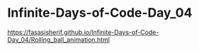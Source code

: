 # Infinite-Days-of-Code-Day_04

https://fasasisherif.github.io/Infinite-Days-of-Code-Day_04/Rolling_ball_animation.html
